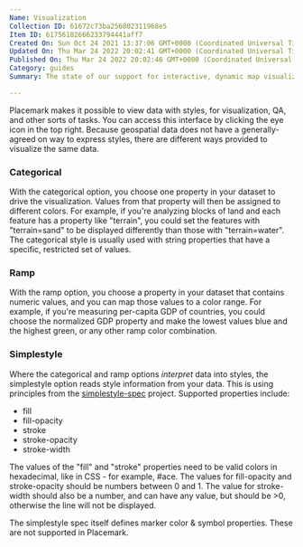 ```yaml
---
Name: Visualization
Collection ID: 61672c73ba256802311968e5
Item ID: 61756182666233794441aff7
Created On: Sun Oct 24 2021 13:37:06 GMT+0000 (Coordinated Universal Time)
Updated On: Thu Mar 24 2022 20:02:41 GMT+0000 (Coordinated Universal Time)
Published On: Thu Mar 24 2022 20:02:46 GMT+0000 (Coordinated Universal Time)
Category: guides
Summary: The state of our support for interactive, dynamic map visualizations.

---
```


Placemark makes it possible to view data with styles, for visualization, QA, and other sorts of tasks. You can access this interface by clicking the eye icon in the top right. Because geospatial data does not have a generally-agreed on way to express styles, there are different ways provided to visualize the same data.

### Categorical

With the categorical option, you choose one property in your dataset to drive the visualization. Values from that property will then be assigned to different colors. For example, if you're analyzing blocks of land and each feature has a property like "terrain", you could set the features with "terrain=sand" to be displayed differently than those with "terrain=water". The categorical style is usually used with string properties that have a specific, restricted set of values.

### Ramp

With the ramp option, you choose a property in your dataset that contains numeric values, and you can map those values to a color range. For example, if you're measuring per-capita GDP of countries, you could choose the normalized GDP property and make the lowest values blue and the highest green, or any other ramp color combination.

### Simplestyle

Where the categorical and ramp options *interpret* data into styles, the simplestyle option reads style information from your data. This is using principles from the [simplestyle-spec](https://github.com/mapbox/simplestyle-spec/tree/master/1.1.0) project. Supported properties include:

* fill
* fill-opacity
* stroke
* stroke-opacity
* stroke-width

The values of the "fill" and "stroke" properties need to be valid colors in hexadecimal, like in CSS - for example, #ace. The values for fill-opacity and stroke-opacity should be numbers between 0 and 1. The value for stroke-width should also be a number, and can have any value, but should be >0, otherwise the line will not be displayed.

The simplestyle spec itself defines marker color & symbol properties. These are not supported in Placemark.
